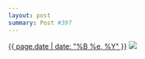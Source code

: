 ```yaml
---
layout: post
summary: Post #397
---
```


<p>
  <time><a href="/397">{{ page.date | date: "%B %e, %Y" }}</a></time>
  <a href="/397"><img src="{{ site.assets_url }}/397-484.jpg" srcset="{{ site.assets_url }}/397-968.jpg 968w, {{ site.assets_url }}/397-726.jpg 726w, {{ site.assets_url }}/397-484.jpg 484w, {{ site.assets_url }}/397-242.jpg 242w" sizes="(min-width: 700px) 50vw, calc(100vw - 2rem)" /></a>
</p>

